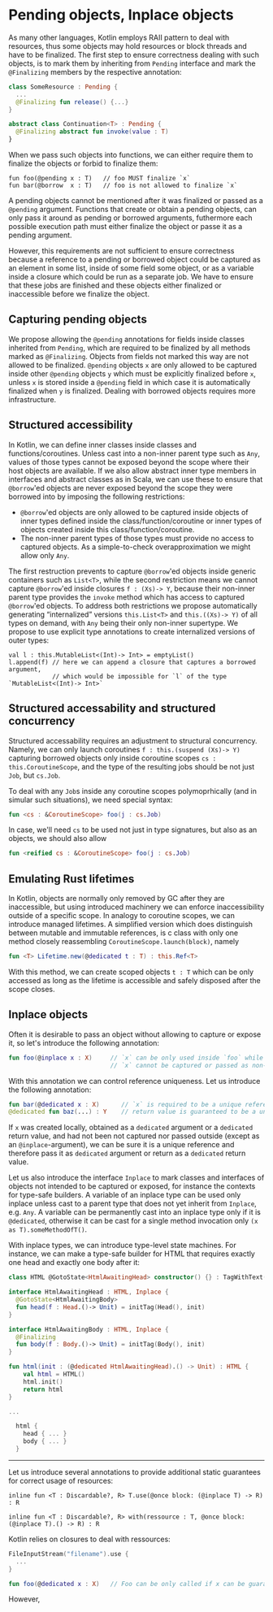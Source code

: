Pending objects, Inplace objects
================================

As many other languages, Kotlin employs RAII pattern to deal with resources, thus some objects may hold resources or block threads and have to be finalized. The first step to ensure correctness dealing with such objects, is to mark them by inheriting from `Pending` interface and mark the `@Finalizing` members by the respective annotation:
```kotlin
class SomeResource : Pending {
  ...
  @Finalizing fun release() {...}
}

abstract class Continuation<T> : Pending {
  @Finalizing abstract fun invoke(value : T)
}
```

When we pass such objects into functions, we can either require them to finalize the objects or forbid to finalize them:
```
fun foo(@pending x : T)   // foo MUST finalize `x`
fun bar(@borrow  x : T)   // foo is not allowed to finalize `x`
```

A pending objects cannot be mentioned after it was finalized or passed as a `@pending` argument. Functions that create or obtain a pending objects, can only pass it around as pending or borrowed arguments, futhermore each possible execution path must either finalize the object or passe it as a pending argument.

However, this requirements are not sufficient to ensure correctness because a reference to a pending or borrowed object could be captured as an element in some list, inside of some field some object, or as a variable inside a closure which could be run as a separate job. We have to ensure that these jobs are finished and these objects either finalized or inaccessible before we finalize the object.

Capturing pending objects
-------------------------

We propose allowing the `@pending` annotations for fields inside classes inherited from `Pending`, which are required to be finalized by all methods marked as `@Finalizing`. Objects from fields not marked this way are not allowed to be finalized. `@pending` objects `x` are only allowed to be captured inside other `@pending` objects `y` which must be explicitly finalized before `x`, unless `x` is stored inside a `@pending` field in which case it is automatically finalized when `y` is finalized. Dealing with borrowed objects requires more infrastructure.

Structured accessibility
------------------------

In Kotlin, we can define inner classes inside classes and functions/coroutines. Unless cast into a non-inner parent type such as `Any`, values of those types cannot be exposed beyond the scope where their host objects are available. If we also allow abstract inner type members in interfaces and abstract classes as in Scala, we can use these to ensure that `@borrow`'ed objects are never exposed beyond the scope they were borrowed into by imposing the following restrictions:
- `@borrow`'ed objects are only allowed to be captured inside objects of inner types defined inside the class/function/coroutine or inner types of objects created inside this class/function/coroutine.
- The non-inner parent types of those types must provide no access to captured objects. As a simple-to-check overapproximation we might allow only `Any`.

The first restruction prevents to capture `@borrow`'ed objects inside generic containers such as `List<T>`, while the second restriction means we cannot capture `@borrow`'ed inside closures `f : (Xs)-> Y`, because their non-inner parent type provides the `invoke` method which has access to captured `@borrow`'ed objects. To address both restrictions we propose automatically generating “internalized” versions `this.List<T>` and `this.((Xs)-> Y)` of all types on demand, with `Any` being their only non-inner supertype. We propose to use explicit type annotations to create internalized versions of outer types:
```
val l : this.MutableList<(Int)-> Int> = emptyList()
l.append(f) // here we can append a closure that captures a borrowed argument,
            // which would be impossible for `l` of the type `MutableList<(Int)-> Int>`
```

Structured accessability and structured concurrency
---------------------------------------------------

Structured accessability requires an adjustment to structural concurrency. Namely, we can only launch coroutines `f : this.(suspend (Xs)-> Y)` capturing borrowed objects only inside coroutine scopes `cs : this.CoroutineScope`, and the type of the resulting jobs should be not just `Job`, but `cs.Job`.

To deal with any `Job`s inside any coroutine scopes polymoprhically (and in simular such situations), we need special syntax:
```kotlin
fun <cs : &CoroutineScope> foo(j : cs.Job)
```
In case, we'll need `cs` to be used not just in type signatures, but also as an objects, we should also allow
```kotlin
fun <reified cs : &CoroutineScope> foo(j : cs.Job)
```

Emulating Rust lifetimes
------------------------

In Kotlin, objects are normally only removed by GC after they are inaccessible, but using introduced machinery we can enforce inaccessibility outside of a specific scope. In analogy to coroutine scopes, we can introduce managed lifetimes. A simplified version which does distinguish between mutable and immutable references, is c class with only one method closely reassembling `CoroutineScope.launch(block)`, namely
```kotlin
fun <T> Lifetime.new(@dedicated t : T) : this.Ref<T>
```

With this method, we can create scoped objects `t : T` which can be only accessed as long as the lifetime is accessible and safely disposed after the scope closes.

Inplace objects
---------------

Often it is desirable to pass an object without allowing to capture or expose it, so let's introduce the following annotation:
```kotlin
fun foo(@inplace x : X)     // `x` can be only used inside `foo` while `foo` is executed,
                            // `x` cannot be captured or passed as non-inplace argument
```

With this annotation we can control reference uniqueness. Let us introduce the following annotation: 
```kotlin
fun bar(@dedicated x : X)      // `x` is required to be a unique reference to the object it refers to
@dedicated fun baz(...) : Y    // return value is guaranteed to be a unique reference
```

If `x` was created locally, obtained as a `dedicated` argument or a `dedicated` return value, and had not been not captured nor passed outside (except as an `@inplace`-argument), we can be sure it is a unique reference and therefore pass it as `dedicated` argument or return as a `dedicated` return value.

Let us also introduce the interface `Inplace` to mark classes and interfaces of objects not intended to be captured or exposed, for instance the contexts for type-safe builders. A variable of an inplace type can be used only inplace unless cast to a parent type that does not yet inherit from `Inplace`, e.g. `Any`. A variable can be permanently cast into an inplace type only if it is `@dedicated`, otherwise it can be cast for a single method invocation only `(x as T).someMethodOfT()`.

With inplace types, we can introduce type-level state machines. For instance, we can make a type-safe builder for HTML that requires exactly one head and exactly one body after it:
```kotlin
class HTML @GotoState<HtmlAwaitingHead> constructor() {} : TagWithText("html") {}

interface HtmlAwaitingHead : HTML, Inplace {
  @GotoState<HtmlAwaitingBody>
  fun head(f : Head.()-> Unit) = initTag(Head(), init)
}

interface HtmlAwaitingBody : HTML, Inplace {
  @Finalizing
  fun body(f : Body.()-> Unit) = initTag(Body(), init)
}

fun html(init : (@dedicated HtmlAwaitingHead).() -> Unit) : HTML {
    val html = HTML()
    html.init()
    return html
}

...

  html {
    head { ... }
    body { ... }
  }
```



------------------







Let us introduce several annotations to provide additional static guarantees for correct usage of resources:
```
inline fun <T : Discardable?, R> T.use(@once block: (@inplace T) -> R) : R

inline fun <T : Discardable?, R> with(ressource : T, @once block: (@inplace T).() -> R) : R
```


Kotlin relies on closures to deal with ressources:
```kotlin
FileInputStream("filename").use {
  ...
}

fun foo(@dedicated x : X)   // Foo can be only called if x can be guaranteed to be a 
```

However, 
